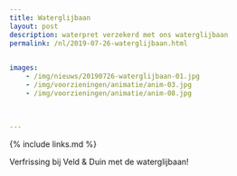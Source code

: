 ```yaml
---
title: Waterglijbaan
layout: post
description: waterpret verzekerd met ons waterglijbaan
permalink: /nl/2019-07-26-waterglijbaan.html

    
images: 
    - /img/nieuws/20190726-waterglijbaan-01.jpg
    - /img/voorzieningen/animatie/anim-03.jpg
    - /img/voorzieningen/animatie/anim-08.jpg
   
    
    
---
```


{% include links.md %}


Verfrissing bij Veld & Duin met de waterglijbaan!